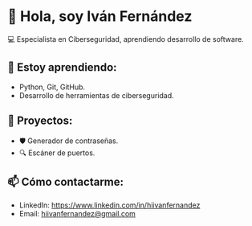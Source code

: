 # 👋 Hola, soy Iván Fernández 
💻 Especialista en Ciberseguridad, aprendiendo desarrollo de software.

## 🌱 Estoy aprendiendo:
- Python, Git, GitHub.
- Desarrollo de herramientas de ciberseguridad.

## 🚀 Proyectos:
- 🛡️ Generador de contraseñas.
- 🔍 Escáner de puertos.

## 📫 Cómo contactarme:
- LinkedIn: https://www.linkedin.com/in/hiivanfernandez
- Email: hiivanfernandez@gmail.com

